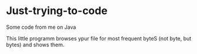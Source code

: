 # Just-trying-to-code
Some code from me on Java

This little programm browses ypur file for most frequent byteS (not byte, but bytes) and shows them.
